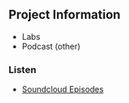 ## Project Information
* Labs
* Podcast (other)

### Listen
* [Soundcloud Episodes](https://soundcloud.com/owasp-podcast)
